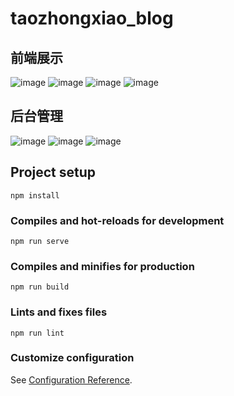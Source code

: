 # taozhongxiao_blog

## 前端展示
![image](https://user-images.githubusercontent.com/69794676/110360628-ef5a4200-8079-11eb-9dd0-776a447953e9.png)
![image](https://user-images.githubusercontent.com/69794676/110360725-0bf67a00-807a-11eb-82e0-6cfef9279da2.png)
![image](https://user-images.githubusercontent.com/69794676/110360837-36483780-807a-11eb-9bcb-70af0120d5ff.png)
![image](https://user-images.githubusercontent.com/69794676/110360901-4a8c3480-807a-11eb-95ca-3fd9b2163538.png)

## 后台管理
![image](https://user-images.githubusercontent.com/69794676/110361013-698ac680-807a-11eb-98ea-68d76cc63da5.png)
![image](https://user-images.githubusercontent.com/69794676/110361113-89ba8580-807a-11eb-869b-1e1c837d2b2e.png)
![image](https://user-images.githubusercontent.com/69794676/110361151-96d77480-807a-11eb-8d59-d1ff1519e2d7.png)


## Project setup
```
npm install
```

### Compiles and hot-reloads for development
```
npm run serve
```

### Compiles and minifies for production
```
npm run build
```

### Lints and fixes files
```
npm run lint
```

### Customize configuration
See [Configuration Reference](https://cli.vuejs.org/config/).
